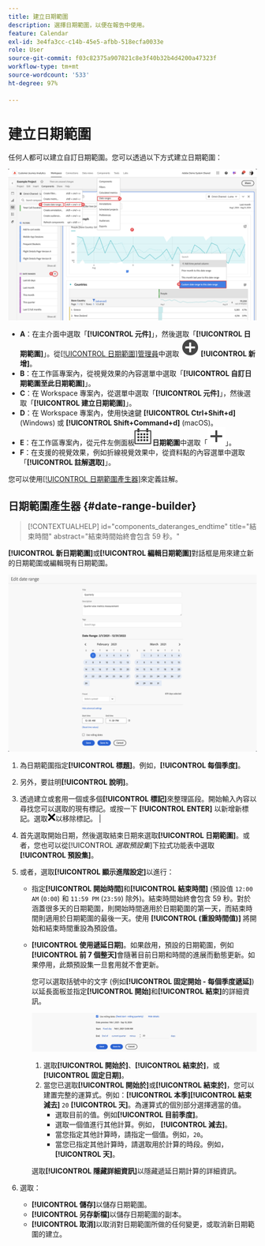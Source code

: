 ```yaml
---
title: 建立日期範圍
description: 選擇日期範圍，以便在報告中使用。
feature: Calendar
exl-id: 3e4fa3cc-c14b-45e5-afbb-518ecfa0033e
role: User
source-git-commit: f03c82375a907821c8e3f40b32b4d4200a47323f
workflow-type: tm+mt
source-wordcount: '533'
ht-degree: 97%

---
```


# 建立日期範圍


任何人都可以建立自訂日期範圍。您可以透過以下方式建立日期範圍：

![建立附註](assets/create-date-range.png)

* **A**：在主介面中選取「**[!UICONTROL 元件]**」，然後選取「**[!UICONTROL 日期範圍]**」。從[[!UICONTROL 日期範圍]管理員](/help/components/date-ranges/manage.md)中選取 ![AddCircle](/help/assets/icons/AddCircle.svg) **[!UICONTROL 新增]**。
* **B**：在工作區專案內，從視覺效果的內容選單中選取「**[!UICONTROL 自訂日期範圍至此日期範圍]**」。
* **C**：在 Workspace 專案內，從選單中選取「**[!UICONTROL 元件]**」，然後選取「**[!UICONTROL 建立日期範圍]**」。
* **D**：在 Workspace 專案內，使用快速鍵 **[!UICONTROL Ctrl+Shift+d]** (Windows) 或 **[!UICONTROL Shift+Command+d]** (macOS)。
* **E**：在工作區專案內，從元件左側面板![行事曆](/help/assets/icons/Calendar.svg)**日期範圍**&#x200B;中選取「![新增](/help/assets/icons/Add.svg)」。
* **F**：在支援的視覺效果，例如折線視覺效果中，從資料點的內容選單中選取「**[!UICONTROL 註解選取]**」。

您可以使用[[!UICONTROL 日期範圍產生器]](#annotation-builder)來定義註解。

<!-- Should we really mention API here. If so, we can do it all over the place in the docs...
| **Use the [Customer Journey Analytics Annotations API](https://developer.adobe.com/cja-apis/docs/endpoints/annotations/)** | The Customer Journey Analytics Annotations APIs allow you to create, update, or retrieve annotations programmatically through Adobe Developer. These APIs use the same data and methods that Adobe uses inside the product UI. |
-->


## 日期範圍產生器 {#date-range-builder}

<!-- markdownlint-disable MD034 -->

>[!CONTEXTUALHELP]
>id="components_dateranges_endtime"
>title="結束時間"
>abstract="結束時間始終會包含 59 秒。"

<!-- markdownlint-enable MD034 -->




 **[!UICONTROL 新日期範圍]**&#x200B;或&#x200B;**[!UICONTROL 編輯日期範圍]**&#x200B;對話框是用來建立新的日期範圍或編輯現有日期範圍。

![註解詳細資料視窗，顯示下一節說明的欄位和選項。](assets/edit-date-range.png)


1. 為日期範圍指定&#x200B;**[!UICONTROL 標題]**。例如，**[!UICONTROL 每個季度]**。
1. 另外，要註明&#x200B;**[!UICONTROL 說明]**。
1. 透過建立或套用一個或多個&#x200B;**[!UICONTROL 標記]**&#x200B;來整理區段。開始輸入內容以尋找您可以選取的現有標記。或按一下 **[!UICONTROL ENTER]** 以新增新標記。選取![CrossSize75](/help/assets/icons/CrossSize75.svg)以移除標記。 |
1. 首先選取開始日期，然後選取結束日期來選取&#x200B;**[!UICONTROL 日期範圍]**。或者，您也可以從&#x200B;[!UICONTROL *選取預設集*]&#x200B;下拉式功能表中選取&#x200B;**[!UICONTROL 預設集]**。

1. 或者，選取&#x200B;**[!UICONTROL 顯示進階設定]**&#x200B;以進行：

   * 指定&#x200B;**[!UICONTROL 開始時間]**&#x200B;和&#x200B;**[!UICONTROL 結束時間]** (預設值 `12:00 AM` (`0:00`) 和 `11:59 PM` (`23:59`) 除外)。結束時間始終會包含 59 秒。對於涵蓋很多天的日期範圍，則開始時間適用於日期範圍的第一天，而結束時間則適用於日期範圍的最後一天。使用 **[!UICONTROL (重設時間值)]** 將開始和結束時間重設為預設值。
   * **[!UICONTROL 使用遞延日期]**。如果啟用，預設的日期範圍，例如&#x200B;**[!UICONTROL 前 7 個整天]**&#x200B;會隨著目前日期和時間的進展而動態更新。如果停用，此類預設集一旦套用就不會更新。

     您可以選取括號中的文字 (例如&#x200B;**[!UICONTROL 固定開始 - 每個季度遞延]**) 以延長面板並指定&#x200B;**[!UICONTROL 開始]**&#x200B;和&#x200B;**[!UICONTROL 結束]**&#x200B;的詳細資訊。

     ![遞延日期](assets/rolliing-dates.png)

      1. 選取&#x200B;**[!UICONTROL 開始於]**、**[!UICONTROL 結束於]**，或&#x200B;**[!UICONTROL 固定日期]**。
      1. 當您已選取&#x200B;**[!UICONTROL 開始於]**&#x200B;或&#x200B;**[!UICONTROL 結束於]**，您可以建置完整的運算式。例如： **&#x200B;**&#x200B;**[!UICONTROL 本季]**&#x200B;**[!UICONTROL 結束減去]** `20` **[!UICONTROL 天]**。為運算式的個別部分選擇適當的值。
         * 選取目前的值。例如&#x200B;**[!UICONTROL 目前季度]**。
         * 選取一個值進行其他計算。例如， **[!UICONTROL 減去]**。
         * 當您指定其他計算時，請指定一個值。例如，`20`。
         * 當您已指定其他計算時，請選取用於計算的時段。例如， **[!UICONTROL 天]**。

     選取&#x200B;**[!UICONTROL 隱藏詳細資訊]**&#x200B;以隱藏遞延日期計算的詳細資訊。

1. 選取：
   * **[!UICONTROL 儲存]**&#x200B;以儲存日期範圍。
   * **[!UICONTROL 另存新檔]**&#x200B;以儲存日期範圍的副本。
   * **[!UICONTROL 取消]**&#x200B;以取消對日期範圍所做的任何變更，或取消新日期範圍的建立。


<!--


You can create a date range using either of the following two methods:

* Directly in a workspace project by clicking the '`+`' button next to the list of date range components on the left
* Within the date range manager

To create a date range in the date range manager:

1. Log in to [analytics.adobe.com](https://analytics.adobe.com) using your AdobeID credentials.
1. Navigate to [!UICONTROL Components] > [!UICONTROL Date Ranges].
1. Click the [!UICONTROL Add] button to open the modal window that creates a date range.

## Create a date range modal window

The modal window has four fields you can edit:

* **Date range**: The date range you want for this component.
* **Title**: The name you want for this component. The title is used in workspace projects.
* **Description**: The description you want for this component. The description is seen when clicking the ![i](../assets/i.png) icon.
* **Tags**: Use tags to organize your date ranges. A date range can belong to multiple tags.

## Selecting a date range

When clicking the date range in the modal window, you have several options:

* **Calendar**: Select the start and end date.
* **Use rolling dates**: Check this box if you want the date range to change as time goes on. Do not check this box if you want your date range to remain static.
* **Select preset**: Use this drop-down selection if you want a custom date range based on a range that Adobe offers by default. When you select a preset, you can further customize the date range to suit your needs. It does not affect the preset that Adobe offers.

## Rolling date ranges

If you want a rolling date range, you can customize when it rolls. You can control when the start and end dates roll independently of each other.

* **When the date starts**: Choose if the date starts at the beginning of a time period, at the end of a time period, or use a fixed day.
* **The time period to use**: Choose how often the date range rolls. You can have it roll every day, every week, every month, every quarter, or every year.
* **Offset**: Choose the offset of the date range. You can add or subtract days, weeks, months, quarters, or years.

## Rolling date examples

Some date ranges can be useful in certain reports.

Year-to-date:

```text
Start: Start of current year
End: End of current day
```

Last Thursday to this Thursday:

```text
Start: Start of current week minus 3 days
End: Start of current week plus 4 days
```

Fiscal year (for example, if a fiscal year starts in December)

```text
Start: Start of current year minus 1 month
End: End of current year minus 1 month
```


-->
